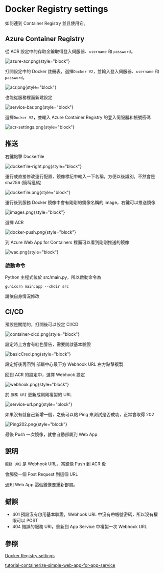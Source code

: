 # Docker Registry settings

如何連到 Container Registry 並且使用它。

## Azure Container Registry

從 ACR 設定中的存取金鑰取得登入伺服器、`username` 和 `password`。

![azure-acr.png](azure-acr.png){style="block"}

打開設定中的 Docker 註冊表，選擇`Docker V2`，並輸入登入伺服器、`username` 和 `password`。

![acr.png](acr.png){style="block"}

也能從服務裡面新建設定

![service-bar.png](service-bar.png){style="block"}

選擇`Docker V2`，並輸入 Azure Container Registry 的登入伺服器和帳號密碼

![acr-settings.png](acr-settings.png){style="block"}

## 推送

右鍵點擊 Dockerfile

![dockerfile-right.png](dockerfile-right.png){style="block"}

運行或直接修改運行配置，鏡像標記中輸入一下名稱，方便以後識別，不然會是 sha256 (簡稱亂碼)

![dockerfile.png](dockerfile.png){style="block"}

運行後到服務 Docker 鏡像中會有剛剛的鏡像名稱的 image，右鍵可以推送鏡像

![images.png](images.png){style="block"}

選擇 ACR

![docker-push.png](docker-push.png){style="block"}

到 Azure Web App for Containers 裡面可以看到剛剛推送的鏡像

![wac.png](wac.png){style="block"}

### 啟動命令
Python 主程式位於 src/main.py，所以啟動命令為

`gunicorn main:app --chdir src`

請依自身情況修改

## CI/CD

預設是關閉的，打開後可以設定 CI/CD

![container-cicd.png](container-cicd.png){style="block"}

設定時上方會有紅色警告，需要開啟基本驗證

![basicCred.png](basicCred.png){style="block"}

設定好後再回到 部屬中心最下方 Webhook URL 右方點擊複製

回到 ACR 的設定中，選擇 Webhook 設定

![webhook.png](webhook.png){style="block"}

於 `服務 URI` 更新成剛剛複製的 URL

![service-url.png](service-url.png){style="block"}

如果沒有就自己新增一個，之後可以點 Ping 來測試是否成功，正常會取得 202

![Ping202.png](Ping202.png){style="block"}

最後 Push 一次鏡像，就會自動部屬到 Web App

## 說明

`服務 URI` 是 Webhook URL，當鏡像 Push 到 ACR 後

會觸發一個 Post Request 到這個 URL

通知 Web App 這個鏡像要重新部屬。

## 錯誤

- 401 預設沒有啟用基本驗證，Webhook URL 中沒有帶帳號密碼，所以沒有權限可以 POST
- 404 錯誤的服務 URI，重新到 App Service 中複製一次 Webhook URL

## 參照

[Docker Registry settings](https://www.jetbrains.com/help/pycharm/settings-docker-registry.html)

[tutorial-containerize-simple-web-app-for-app-service](https://learn.microsoft.com/zh-tw/azure/developer/python/tutorial-containerize-simple-web-app-for-app-service?tabs=web-app-fastapi)